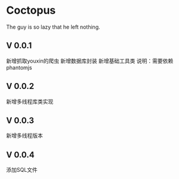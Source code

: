 # Coctopus
The guy is so lazy that he left nothing.

## V 0.0.1
新增抓取youxin的爬虫
新增数据库封装
新增基础工具类
说明：需要依赖phantomjs

## V 0.0.2
新增多线程库类实现

## V 0.0.3
新增多线程版本

## V 0.0.4
添加SQL文件